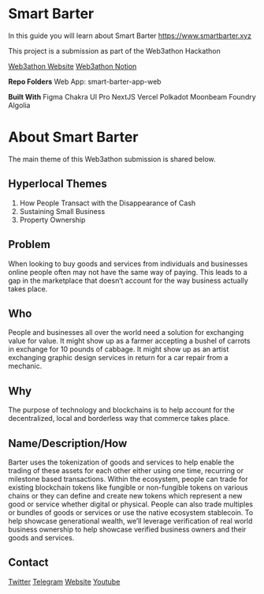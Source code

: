 # Smart Barter
In this guide you will learn about Smart Barter https://www.smartbarter.xyz

This project is a submission as part of the Web3athon Hackathon

[Web3athon Website](https://web3athon.xyz/)
[Web3athon Notion](https://project-cradl.notion.site/Welcome-to-Web3athon-e0b17fe0a41b441fb33e6154adb5795e)

**Repo Folders**
Web App: smart-barter-app-web

**Built With**
Figma
Chakra UI Pro
NextJS
Vercel
Polkadot
Moonbeam
Foundry
Algolia

# About Smart Barter
The main theme of this Web3athon submission is shared below.

## Hyperlocal Themes
1. How People Transact with the Disappearance of Cash
2. Sustaining Small Business
3. Property Ownership

## Problem
When looking to buy goods and services from individuals and businesses online people often may not have the same way of paying. This leads to a gap in the marketplace that doesn’t account for the way business actually takes place. 

## Who
People and businesses all over the world need a solution for exchanging value for value. It might show up as a farmer accepting a bushel of carrots in exchange for 10 pounds of cabbage. It might show up as an artist exchanging graphic design services in return for a car repair from a mechanic. 

## Why
The purpose of technology and blockchains is to help account for the decentralized, local and borderless way that commerce takes place. 

## Name/Description/How

 Barter uses the tokenization of goods and services to help enable the trading of these assets for each other either using one time, recurring or milestone based transactions. Within the ecosystem, people can trade for existing blockchain tokens like fungible or non-fungible tokens on various chains or they can define and create new tokens which represent a new good or service whether digital or physical. People can also trade multiples or bundles of goods or services or use the native ecosystem stablecoin. To help showcase generational wealth, we’ll leverage verification of real world business ownership to help showcase verified business owners and their goods and services.

## Contact

[Twitter](https://twitter.com/AoverK)
[Telegram](https://t.me/AoverK)
[Website](https://www.aoverk.com)
[Youtube](https://www.youtube.com/channel/UChJw4bAsxbuQIA8D3WMyslA)